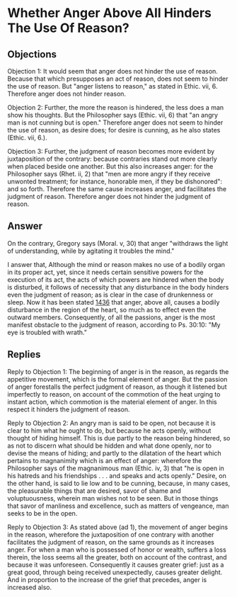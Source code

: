 # Whether Anger Above All Hinders The Use Of Reason?

## Objections

Objection 1: It would seem that anger does not hinder the use of reason. Because that which presupposes an act of reason, does not seem to hinder the use of reason. But "anger listens to reason," as stated in Ethic. vii, 6. Therefore anger does not hinder reason.

Objection 2: Further, the more the reason is hindered, the less does a man show his thoughts. But the Philosopher says (Ethic. vii, 6) that "an angry man is not cunning but is open." Therefore anger does not seem to hinder the use of reason, as desire does; for desire is cunning, as he also states (Ethic. vii, 6.).

Objection 3: Further, the judgment of reason becomes more evident by juxtaposition of the contrary: because contraries stand out more clearly when placed beside one another. But this also increases anger: for the Philosopher says (Rhet. ii, 2) that "men are more angry if they receive unwonted treatment; for instance, honorable men, if they be dishonored": and so forth. Therefore the same cause increases anger, and facilitates the judgment of reason. Therefore anger does not hinder the judgment of reason.

## Answer

On the contrary, Gregory says (Moral. v, 30) that anger "withdraws the light of understanding, while by agitating it troubles the mind."

I answer that, Although the mind or reason makes no use of a bodily organ in its proper act, yet, since it needs certain sensitive powers for the execution of its act, the acts of which powers are hindered when the body is disturbed, it follows of necessity that any disturbance in the body hinders even the judgment of reason; as is clear in the case of drunkenness or sleep. Now it has been stated [1436](A[2]) that anger, above all, causes a bodily disturbance in the region of the heart, so much as to effect even the outward members. Consequently, of all the passions, anger is the most manifest obstacle to the judgment of reason, according to Ps. 30:10: "My eye is troubled with wrath."

## Replies

Reply to Objection 1: The beginning of anger is in the reason, as regards the appetitive movement, which is the formal element of anger. But the passion of anger forestalls the perfect judgment of reason, as though it listened but imperfectly to reason, on account of the commotion of the heat urging to instant action, which commotion is the material element of anger. In this respect it hinders the judgment of reason.

Reply to Objection 2: An angry man is said to be open, not because it is clear to him what he ought to do, but because he acts openly, without thought of hiding himself. This is due partly to the reason being hindered, so as not to discern what should be hidden and what done openly, nor to devise the means of hiding; and partly to the dilatation of the heart which pertains to magnanimity which is an effect of anger: wherefore the Philosopher says of the magnanimous man (Ethic. iv, 3) that "he is open in his hatreds and his friendships . . . and speaks and acts openly." Desire, on the other hand, is said to lie low and to be cunning, because, in many cases, the pleasurable things that are desired, savor of shame and voluptuousness, wherein man wishes not to be seen. But in those things that savor of manliness and excellence, such as matters of vengeance, man seeks to be in the open.

Reply to Objection 3: As stated above (ad 1), the movement of anger begins in the reason, wherefore the juxtaposition of one contrary with another facilitates the judgment of reason, on the same grounds as it increases anger. For when a man who is possessed of honor or wealth, suffers a loss therein, the loss seems all the greater, both on account of the contrast, and because it was unforeseen. Consequently it causes greater grief: just as a great good, through being received unexpectedly, causes greater delight. And in proportion to the increase of the grief that precedes, anger is increased also.